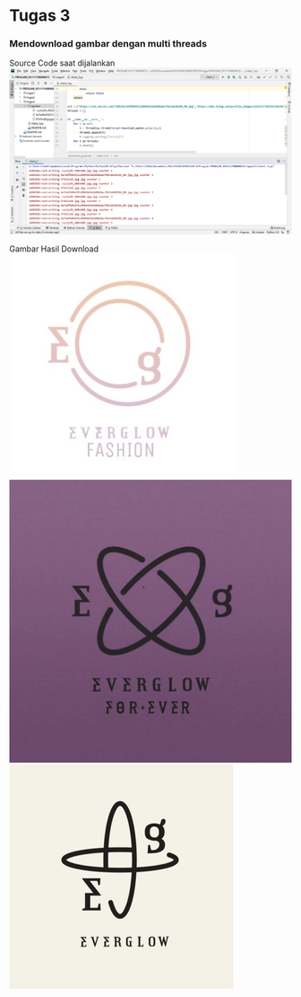 # Tugas 3

<h3>Mendownload gambar dengan multi threads </h3>

Source Code saat dijalankan 
<img src="https://github.com/atikakiki/PROGJAR_05111740000015/blob/master/tugas3/gambar/ss.PNG"></img>

Gambar Hasil Download
<img src="https://github.com/atikakiki/PROGJAR_05111740000015/blob/master/tugas3/gambar/-vyLKy9h_400x400.jpg.jpg"></img>
<img src="https://github.com/atikakiki/PROGJAR_05111740000015/blob/master/tugas3/gambar/be7edfb04d351d9044d3ebd40e8acf8e3a648384_00.jpg.jpg"></img>
<img src="https://github.com/atikakiki/PROGJAR_05111740000015/blob/master/tugas3/gambar/kTd1IxoB.jpg.jpg"></img>
